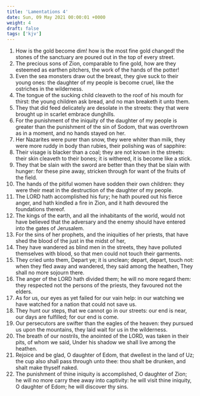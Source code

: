 ```yaml
---
title: 'Lamentations 4'
date: Sun, 09 May 2021 00:00:01 +0000
weight: 4
draft: false
tags: ['kjv'] 
---
```


1. How is the gold become dim! how is the most fine gold changed! the stones of the sanctuary are poured out in the top of every street.
2. The precious sons of Zion, comparable to fine gold, how are they esteemed as earthen pitchers, the work of the hands of the potter!
3. Even the sea monsters draw out the breast, they give suck to their young ones: the daughter of my people is become cruel, like the ostriches in the wilderness.
4. The tongue of the sucking child cleaveth to the roof of his mouth for thirst: the young children ask bread, and no man breaketh it unto them.
5. They that did feed delicately are desolate in the streets: they that were brought up in scarlet embrace dunghills.
6. For the punishment of the iniquity of the daughter of my people is greater than the punishment of the sin of Sodom, that was overthrown as in a moment, and no hands stayed on her.
7. Her Nazarites were purer than snow, they were whiter than milk, they were more ruddy in body than rubies, their polishing was of sapphire:
8. Their visage is blacker than a coal; they are not known in the streets: their skin cleaveth to their bones; it is withered, it is become like a stick.
9. They that be slain with the sword are better than they that be slain with hunger: for these pine away, stricken through for want of the fruits of the field.
10. The hands of the pitiful women have sodden their own children: they were their meat in the destruction of the daughter of my people.
11. The LORD hath accomplished his fury; he hath poured out his fierce anger, and hath kindled a fire in Zion, and it hath devoured the foundations thereof.
12. The kings of the earth, and all the inhabitants of the world, would not have believed that the adversary and the enemy should have entered into the gates of Jerusalem.
13. For the sins of her prophets, and the iniquities of her priests, that have shed the blood of the just in the midst of her,
14. They have wandered as blind men in the streets, they have polluted themselves with blood, so that men could not touch their garments.
15. They cried unto them, Depart ye; it is unclean; depart, depart, touch not: when they fled away and wandered, they said among the heathen, They shall no more sojourn there.
16. The anger of the LORD hath divided them; he will no more regard them: they respected not the persons of the priests, they favoured not the elders.
17. As for us, our eyes as yet failed for our vain help: in our watching we have watched for a nation that could not save us.
18. They hunt our steps, that we cannot go in our streets: our end is near, our days are fulfilled; for our end is come.
19. Our persecutors are swifter than the eagles of the heaven: they pursued us upon the mountains, they laid wait for us in the wilderness.
20. The breath of our nostrils, the anointed of the LORD, was taken in their pits, of whom we said, Under his shadow we shall live among the heathen.
21. Rejoice and be glad, O daughter of Edom, that dwellest in the land of Uz; the cup also shall pass through unto thee: thou shalt be drunken, and shalt make thyself naked.
22. The punishment of thine iniquity is accomplished, O daughter of Zion; he will no more carry thee away into captivity: he will visit thine iniquity, O daughter of Edom; he will discover thy sins.
